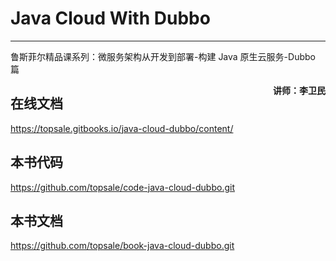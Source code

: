 # Java Cloud With Dubbo

---

鲁斯菲尔精品课系列：微服务架构从开发到部署-构建 Java 原生云服务-Dubbo 篇

<span style="float:right;"><strong>讲师：李卫民</strong></span>

## 在线文档

https://topsale.gitbooks.io/java-cloud-dubbo/content/

## 本书代码

https://github.com/topsale/code-java-cloud-dubbo.git

## 本书文档

https://github.com/topsale/book-java-cloud-dubbo.git